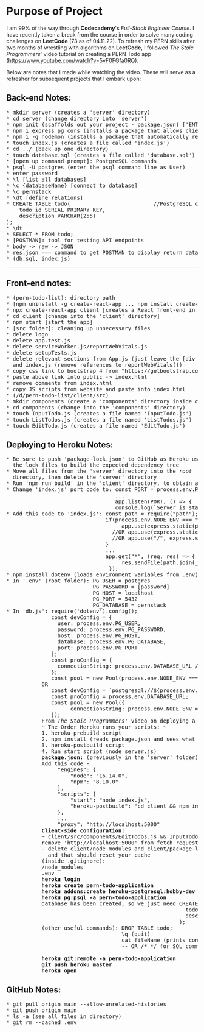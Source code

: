 # Purpose of Project

I am 99% of the way through <strong>Codecademy</strong>'s <em>Full-Stack Engineer Course</em>.  I have recently 
taken a break from the course in order to solve many coding challenges on <strong>LeetCode</strong> (73 as of 04.11.22).
  To refresh my PERN skills after two months of wrestling with algorithms on <strong>LeetCode</strong>, I followed 
<em>The Stoic Programmers</em>' video tutorial on creating a PERN Todo app (https://www.youtube.com/watch?v=5vF0FGfa0RQ).  

Below are notes that I made while watching the video.  These will serve as a refresher for subsequent projects that I 
embark upon:

## Back-end Notes:

<pre>
* mkdir server (creates a 'server' directory)
* cd server (change directory into 'server')
* npm init (scaffolds out your project - package.json) ['ENTER' repeatedly]
* npm i express pg cors (installs a package that allows client -- server communication)
* npm i -g nodemon (installs a package that automatically restarts the node application when file changes are detected)
* touch index.js (creates a file called 'index.js')
* cd ../ (back up one directory)
* touch database.sql (creates a file called 'database.sql')
* [open up command prompt]: PostgreSQL commands
* psql -U postgres (enter the psql command line as User)
* enter password
* \l [list all databases]
* \c {databaseName} [connect to database]
* \c pernstack
* \dt [define relations]
* CREATE TABLE todo(                          //PostgreSQL command to create a table with two fields
    todo_id SERIAL PRIMARY KEY,
    description VARCHAR(255)
);
* \dt
* SELECT * FROM todo;
* [POSTMAN]: tool for testing API endpoints
* body -> raw -> JSON
* res.json === command to get POSTMAN to display return data
* (db.sql, index.js)
</pre>
-----------------------------------------------------------------
## Front-end notes:

<pre>
* (pern-todo-list): directory path
* [npm uninstall -g create-react-app ... npm install create-react-app]: uninstalls old create-react-app and installs new version
* npx create-react-app client [creates a React front-end in the 'client' folder]
* cd client [change into the 'client' directory]
* npm start [start the app]
* [src folder]: cleaning up unnecessary files
* delete logo
* delete app.test.js
* delete serviceWorker.js/reportWebVitals.js
* delete setupTests.js
* delete relevant sections from App.js (just leave the [div className="App">][/div], remove reference to logo) 
  and index.js (remove references to reportWebVitals())
* copy css link to bootstrap 4 from "https://getbootstrap.com/docs/4.0/getting-started/introduction/"
* paste above link into public -> index.html
* remove comments from index.html
* copy JS scripts from website and paste into index.html
* (/d/pern-todo-list/client/src)
* mkdir components (create a 'components' directory inside client/src)
* cd components (change into the 'components' directory)
* touch InputTodo.js (creates a file named 'InputTodo.js')
* touch ListTodos.js (creates a file named 'ListTodos.js')
* touch EditTodo.js (creates a file named 'EditTodo.js')
</pre>

## Deploying to Heroku Notes:

<pre>
* Be sure to push 'package-lock.json' to GitHub as Heroku uses
  the lock files to build the expected dependency tree
* Move all files from the 'server' directory into the <em>root</em>
  directory, then delete the 'server' directory
* Run 'npm run build' in the 'client' directory, to obtain a 'build' folder
* Change 'index.js' port code to: const PORT = process.env.PORT || 5000;
                                  ...
                                  app.listen(PORT, () => {
                                  console.log(`Server is starting on port ${PORT}.`);
* Add this code to 'index.js': const path = require("path"); //join directory paths together
                               if(process.env.NODE_ENV === "production") {
                                    app.use(express.static(path.join(__dirname, "client/build")));
                                 //OR app.use(express.static("client/build"));
                                 //OR app.use("/", express.static("client/build"));   
                               } 
                               ...
                               app.get("*", (req, res) => {
                                    res.sendFile(path.join(__dirname, "client/build/index.html"));
                                });
* npm install dotenv (loads environment variables from .env)
* In '.env' (root folder): PG_USER = postgres
                           PG_PASSWORD = [password]
                           PG_HOST = localhost
                           PG_PORT = 5432
                           PG_DATABASE = pernstack
* In 'db.js': require('dotenv').config();
              const devConfig = {
                user: process.env.PG_USER,
                password: process.env.PG_PASSWORD,
                host: process.env.PG_HOST,
                database: process.env.PG_DATABASE,
                port: process.env.PG_PORT
              };
              const proConfig = {
                connectionString: process.env.DATABASE_URL //heroku addons
              };
              const pool = new Pool(process.env.NODE_ENV === 'production'? proConfig: devConfig);
           OR 
              const devConfig = `postgresql://${process.env.PG_USER}:${process.env.PG_PASSWORD}@${process.env.PG_HOST}:${process.env.PG_PORT}/${process.env.PG_DATABASE}`;
              const proConfig = process.env.DATABASE_URL;
              const pool = new Pool({
                    connectionString: process.env.NODE_ENV === 'production'? proConfig: devConfig
              });
           From <em>The Stoic Programmers</em>' video on deploying a PERN app to Heroku (https://www.youtube.com/watch?v=ZJxUOOND5_A):
           ~ The Order Heroku runs your scripts: ~
           1. heroku-prebuild script
           2. npm install (reads package.json and sees what dependencies need to be installed)
           3. heroku-postbuild script 
           4. Run start script (node server.js)   
           <strong>package.json:</strong> (previously in the 'server' folder)
           Add this code - 
                "engines": {
                    "node": "16.14.0",
                    "npm": "8.10.0"
                },
                "scripts": {
                    "start": "node index.js",
                    "heroku-postbuild": "cd client && npm install && npm run build"
                },
                ...
                "proxy": "http://localhost:5000"
           <strong>Client-side configuration:</strong>
           ~ client/src/components/EditTodos.js && InputTodos && ListTodos:
           remove 'http://localhost:5000' from fetch requests
           - delete client/node_modules and client/package-lock.json, then run npm install, then turn react application off and then back on
             and that should reset your cache
           (inside .gitignore):
           /node_modules
           .env
           <strong>heroku login</strong>
           <strong>heroku create pern-todo-application</strong>
           <strong>heroku addons:create heroku-postgresql:hobby-dev -a pern-todo-application</strong>
           <strong>heroku pg:psql -a pern-todo-application</strong>
           database has been created, so we just need CREATE TABLE todo(
                                                        todo_id SERIAL PRIMARY KEY,
                                                        description VARCHAR(255)
                                                      );
           (other useful commands): DROP TABLE todo;
                                    \q (quit)
                                    cat fileName (prints contents of file) |(pipe contents to... ->) heroku pg:psql pern-todo-application
                                    -- OR /* */ for SQL comments
           
           <strong>heroku git:remote -a pern-todo-application</strong>
           <strong>git push heroku master</strong>
           <strong>heroku open</strong>
</pre>

## GitHub Notes:

<pre>
* git pull origin main --allow-unrelated-histories
* git push origin main
* ls -a (see all files in directory)
* git rm --cached .env
</pre>
